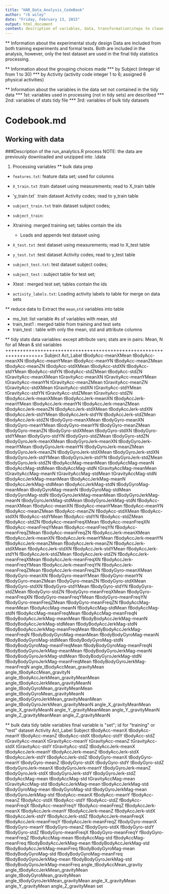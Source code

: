 ```yaml
---
title: "HAR_Data_Analysis_CodeBook"
author: "rb wiley"
date: "Friday, February 13, 2015"
output: html_document
content: description of variables, data, transformation\steps to clean the data
---
```

  
  
  **  Information about the experimental study design 
      Data are included from both training experiments and formal tests. 
      Both are included in the analysis, however, only the test dataset are 
      used in the final tidy statistics processing.  

  **  Information about the grouping choices made
  *** by Subject (integer id from 1 to 30)
  *** by Activity (activity code integer 1 to 6; assigned 6 physical activities)  

  **  Information about the variables in the data set not contained in the tidy data
  *** 1st: variables used in processing (not in tidy sets) are described 
  *** 2nd: variables of stats tidy file
  *** 3rd: variables of bulk tidy datasets  
  

# Codebook.md
## Working with data
###Description of the run_analytics.R process
NOTE: the data are previously downloaded and unzipped into .\data

1. Processing variables
** bulk data prep
* `features.txt`: feature data set; used for columns
* `X_train.txt` :train dataset using measurements; read to X_train table
* 'y_train.txt` :train dataset Activity codes; read to y_train table
* `subject_train.txt` train dataset subject codes;  
* `subject_train`: 
* Xtraining :merged training set; tables contain the ids  

	* Loads and appends test dataset using 
* `X_test.txt`  :test dataset using measurements; read to X_test table
* `y_test.txt`  :test dataset Activity codes; read to y_test table
* `subject_test.txt`: test dataset subject codes;
* `subject_test`  : subject table for test set; 
* Xtest : merged test set; tables contain the ids  
 
*  `activity_labels.txt`: Loading activity labels to table for merge on data sets  

** reduce data to Extract the `mean`,`std` variables into table
* ms_list: list variable #s of variables with mean, std
* train_test1 : merged table from training and test sets
* train_test  : table with only the mean, std and attribute columns


** tidy stats data variables: except attribute vars; stats are in pairs: 
    Mean, N for all Mean & std variables
    +++++++++++++++++++++++++++++++++++++++++++++++++++++++++++++++++++
Subject
Act_Label
tBodyAcc-meanXMean
tBodyAcc-meanXN
tBodyAcc-meanYMean
tBodyAcc-meanYN
tBodyAcc-meanZMean
tBodyAcc-meanZN
tBodyAcc-stdXMean
tBodyAcc-stdXN
tBodyAcc-stdYMean
tBodyAcc-stdYN
tBodyAcc-stdZMean
tBodyAcc-stdZN
tGravityAcc-meanXMean
tGravityAcc-meanXN
tGravityAcc-meanYMean
tGravityAcc-meanYN
tGravityAcc-meanZMean
tGravityAcc-meanZN
tGravityAcc-stdXMean
tGravityAcc-stdXN
tGravityAcc-stdYMean
tGravityAcc-stdYN
tGravityAcc-stdZMean
tGravityAcc-stdZN
tBodyAccJerk-meanXMean
tBodyAccJerk-meanXN
tBodyAccJerk-meanYMean
tBodyAccJerk-meanYN
tBodyAccJerk-meanZMean
tBodyAccJerk-meanZN
tBodyAccJerk-stdXMean
tBodyAccJerk-stdXN
tBodyAccJerk-stdYMean
tBodyAccJerk-stdYN
tBodyAccJerk-stdZMean
tBodyAccJerk-stdZN
tBodyGyro-meanXMean
tBodyGyro-meanXN
tBodyGyro-meanYMean
tBodyGyro-meanYN
tBodyGyro-meanZMean
tBodyGyro-meanZN
tBodyGyro-stdXMean
tBodyGyro-stdXN
tBodyGyro-stdYMean
tBodyGyro-stdYN
tBodyGyro-stdZMean
tBodyGyro-stdZN
tBodyGyroJerk-meanXMean
tBodyGyroJerk-meanXN
tBodyGyroJerk-meanYMean
tBodyGyroJerk-meanYN
tBodyGyroJerk-meanZMean
tBodyGyroJerk-meanZN
tBodyGyroJerk-stdXMean
tBodyGyroJerk-stdXN
tBodyGyroJerk-stdYMean
tBodyGyroJerk-stdYN
tBodyGyroJerk-stdZMean
tBodyGyroJerk-stdZN
tBodyAccMag-meanMean
tBodyAccMag-meanN
tBodyAccMag-stdMean
tBodyAccMag-stdN
tGravityAccMag-meanMean
tGravityAccMag-meanN
tGravityAccMag-stdMean
tGravityAccMag-stdN
tBodyAccJerkMag-meanMean
tBodyAccJerkMag-meanN
tBodyAccJerkMag-stdMean
tBodyAccJerkMag-stdN
tBodyGyroMag-meanMean
tBodyGyroMag-meanN
tBodyGyroMag-stdMean
tBodyGyroMag-stdN
tBodyGyroJerkMag-meanMean
tBodyGyroJerkMag-meanN
tBodyGyroJerkMag-stdMean
tBodyGyroJerkMag-stdN
fBodyAcc-meanXMean
fBodyAcc-meanXN
fBodyAcc-meanYMean
fBodyAcc-meanYN
fBodyAcc-meanZMean
fBodyAcc-meanZN
fBodyAcc-stdXMean
fBodyAcc-stdXN
fBodyAcc-stdYMean
fBodyAcc-stdYN
fBodyAcc-stdZMean
fBodyAcc-stdZN
fBodyAcc-meanFreqXMean
fBodyAcc-meanFreqXN
fBodyAcc-meanFreqYMean
fBodyAcc-meanFreqYN
fBodyAcc-meanFreqZMean
fBodyAcc-meanFreqZN
fBodyAccJerk-meanXMean
fBodyAccJerk-meanXN
fBodyAccJerk-meanYMean
fBodyAccJerk-meanYN
fBodyAccJerk-meanZMean
fBodyAccJerk-meanZN
fBodyAccJerk-stdXMean
fBodyAccJerk-stdXN
fBodyAccJerk-stdYMean
fBodyAccJerk-stdYN
fBodyAccJerk-stdZMean
fBodyAccJerk-stdZN
fBodyAccJerk-meanFreqXMean
fBodyAccJerk-meanFreqXN
fBodyAccJerk-meanFreqYMean
fBodyAccJerk-meanFreqYN
fBodyAccJerk-meanFreqZMean
fBodyAccJerk-meanFreqZN
fBodyGyro-meanXMean
fBodyGyro-meanXN
fBodyGyro-meanYMean
fBodyGyro-meanYN
fBodyGyro-meanZMean
fBodyGyro-meanZN
fBodyGyro-stdXMean
fBodyGyro-stdXN
fBodyGyro-stdYMean
fBodyGyro-stdYN
fBodyGyro-stdZMean
fBodyGyro-stdZN
fBodyGyro-meanFreqXMean
fBodyGyro-meanFreqXN
fBodyGyro-meanFreqYMean
fBodyGyro-meanFreqYN
fBodyGyro-meanFreqZMean
fBodyGyro-meanFreqZN
fBodyAccMag-meanMean
fBodyAccMag-meanN
fBodyAccMag-stdMean
fBodyAccMag-stdN
fBodyAccMag-meanFreqMean
fBodyAccMag-meanFreqN
fBodyBodyAccJerkMag-meanMean
fBodyBodyAccJerkMag-meanN
fBodyBodyAccJerkMag-stdMean
fBodyBodyAccJerkMag-stdN
fBodyBodyAccJerkMag-meanFreqMean
fBodyBodyAccJerkMag-meanFreqN
fBodyBodyGyroMag-meanMean
fBodyBodyGyroMag-meanN
fBodyBodyGyroMag-stdMean
fBodyBodyGyroMag-stdN
fBodyBodyGyroMag-meanFreqMean
fBodyBodyGyroMag-meanFreqN
fBodyBodyGyroJerkMag-meanMean
fBodyBodyGyroJerkMag-meanN
fBodyBodyGyroJerkMag-stdMean
fBodyBodyGyroJerkMag-stdN
fBodyBodyGyroJerkMag-meanFreqMean
fBodyBodyGyroJerkMag-meanFreqN
angle_tBodyAccMean_gravityMean
angle_tBodyAccMean_gravityN
angle_tBodyAccJerkMean_gravityMeanMean
angle_tBodyAccJerkMean_gravityMeanN
angle_tBodyGyroMean_gravityMeanMean
angle_tBodyGyroMean_gravityMeanN
angle_tBodyGyroJerkMean_gravityMeanMean
angle_tBodyGyroJerkMean_gravityMeanN
angle_X_gravityMeanMean
angle_X_gravityMeanN
angle_Y_gravityMeanMean
angle_Y_gravityMeanN
angle_Z_gravityMeanMean
angle_Z_gravityMeanN


** bulk data tidy table variables
    final variable is "set"; id for "training" or "test" dataset
Activity
Act_Label
Subject
tBodyAcc-meanX
tBodyAcc-meanY
tBodyAcc-meanZ
tBodyAcc-stdX
tBodyAcc-stdY
tBodyAcc-stdZ
tGravityAcc-meanX
tGravityAcc-meanY
tGravityAcc-meanZ
tGravityAcc-stdX
tGravityAcc-stdY
tGravityAcc-stdZ
tBodyAccJerk-meanX
tBodyAccJerk-meanY
tBodyAccJerk-meanZ
tBodyAccJerk-stdX
tBodyAccJerk-stdY
tBodyAccJerk-stdZ
tBodyGyro-meanX
tBodyGyro-meanY
tBodyGyro-meanZ
tBodyGyro-stdX
tBodyGyro-stdY
tBodyGyro-stdZ
tBodyGyroJerk-meanX
tBodyGyroJerk-meanY
tBodyGyroJerk-meanZ
tBodyGyroJerk-stdX
tBodyGyroJerk-stdY
tBodyGyroJerk-stdZ
tBodyAccMag-mean
tBodyAccMag-std
tGravityAccMag-mean
tGravityAccMag-std
tBodyAccJerkMag-mean
tBodyAccJerkMag-std
tBodyGyroMag-mean
tBodyGyroMag-std
tBodyGyroJerkMag-mean
tBodyGyroJerkMag-std
fBodyAcc-meanX
fBodyAcc-meanY
fBodyAcc-meanZ
fBodyAcc-stdX
fBodyAcc-stdY
fBodyAcc-stdZ
fBodyAcc-meanFreqX
fBodyAcc-meanFreqY
fBodyAcc-meanFreqZ
fBodyAccJerk-meanX
fBodyAccJerk-meanY
fBodyAccJerk-meanZ
fBodyAccJerk-stdX
fBodyAccJerk-stdY
fBodyAccJerk-stdZ
fBodyAccJerk-meanFreqX
fBodyAccJerk-meanFreqY
fBodyAccJerk-meanFreqZ
fBodyGyro-meanX
fBodyGyro-meanY
fBodyGyro-meanZ
fBodyGyro-stdX
fBodyGyro-stdY
fBodyGyro-stdZ
fBodyGyro-meanFreqX
fBodyGyro-meanFreqY
fBodyGyro-meanFreqZ
fBodyAccMag-mean
fBodyAccMag-std
fBodyAccMag-meanFreq
fBodyBodyAccJerkMag-mean
fBodyBodyAccJerkMag-std
fBodyBodyAccJerkMag-meanFreq
fBodyBodyGyroMag-mean
fBodyBodyGyroMag-std
fBodyBodyGyroMag-meanFreq
fBodyBodyGyroJerkMag-mean
fBodyBodyGyroJerkMag-std
fBodyBodyGyroJerkMag-meanFreq
angle_tBodyAccMean_gravity
angle_tBodyAccJerkMean_gravityMean
angle_tBodyGyroMean_gravityMean
angle_tBodyGyroJerkMean_gravityMean
angle_X_gravityMean
angle_Y_gravityMean
angle_Z_gravityMean
set
